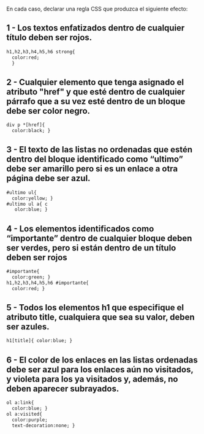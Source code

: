 En cada caso, declarar una regla CSS que produzca el siguiente efecto:

## 1 - Los textos enfatizados dentro de cualquier título deben ser rojos.

```html
h1,h2,h3,h4,h5,h6 strong{ 
  color:red; 
  }
```

## 2 - Cualquier elemento que tenga asignado el atributo "href" y que esté dentro de cualquier párrafo que a su vez esté dentro de un bloque debe ser color negro.

```html
div p *[href]{ 
  color:black; }
```

## 3 - El texto de las listas no ordenadas que estén dentro del bloque identificado como “ultimo” debe ser amarillo pero si es un enlace a otra página debe ser azul.

```html
#ultimo ul{ 
  color:yellow; }
#ultimo ul a{ c
   olor:blue; }
```

## 4 - Los elementos identificados como “importante” dentro de cualquier bloque deben ser verdes, pero si están dentro de un título deben ser rojos

```html
#importante{ 
  color:green; } 
h1,h2,h3,h4,h5,h6 #importante{ 
  color:red; }
```

## 5 - Todos los elementos h1 que especifique el atributo title, cualquiera que sea su valor, deben ser azules.

```html
h1[title]{ color:blue; }
```

## 6 - El color de los enlaces en las listas ordenadas debe ser azul para los enlaces aún no visitados, y violeta para los ya visitados y, además, no deben aparecer subrayados.

```html
ol a:link{ 
  color:blue; } 
ol a:visited{ 
  color:purple; 
  text-decoration:none; }
```